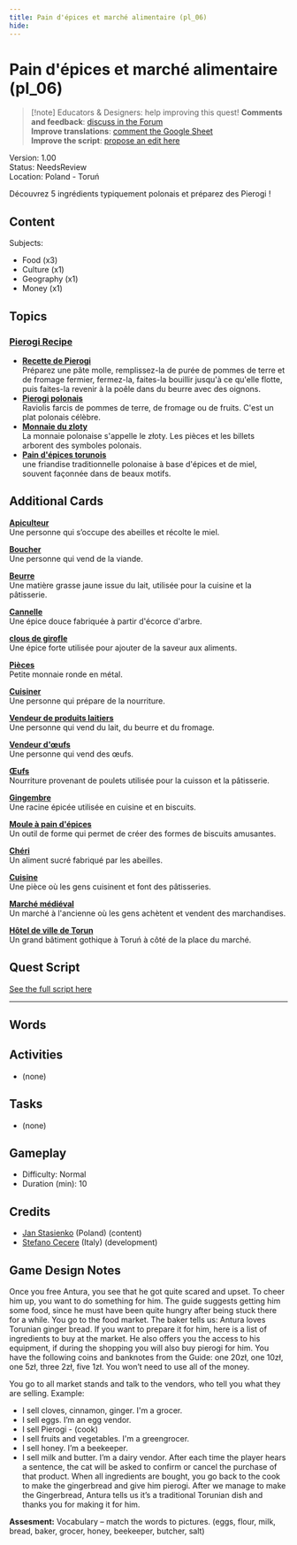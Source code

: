 ```yaml
---
title: Pain d'épices et marché alimentaire (pl_06)
hide:
---
```


# Pain d'épices et marché alimentaire (pl_06)
> [!note] Educators & Designers: help improving this quest!
> **Comments and feedback**: [discuss in the Forum](https://antura.discourse.group/t/pl-06-gingerbread-food-market/37/1)  
> **Improve translations**: [comment the Google Sheet](https://docs.google.com/spreadsheets/d/1FPFOy8CHor5ArSg57xMuPAG7WM27-ecDOiU-OmtHgjw/edit?gid=1211829352#gid=1211829352)  
> **Improve the script**: [propose an edit here](https://github.com/vgwb/Antura/blob/main/Assets/_discover/_quests/PL_06%20Torun%20Market/PL_06%20Torun%20Market%20-%20Yarn%20Script.yarn)  

Version: 1.00  
Status: NeedsReview  
Location: Poland - Toruń

Découvrez 5 ingrédients typiquement polonais et préparez des Pierogi !

## Content
Subjects: 

  - Food (x3)
  - Culture (x1)
  - Geography (x1)
  - Money (x1)

## Topics
### [Pierogi Recipe](../../topics/index.md#pierogi)

  - **[Recette de Pierogi](../../cards/index.md#pierogi_recipe)**  
    Préparez une pâte molle, remplissez-la de purée de pommes de terre et de fromage fermier, fermez-la, faites-la bouillir jusqu'à ce qu'elle flotte, puis faites-la revenir à la poêle dans du beurre avec des oignons.  
  - **[Pierogi polonais](../../cards/index.md#pierogi)**  
    Raviolis farcis de pommes de terre, de fromage ou de fruits. C'est un plat polonais célèbre.  
  - **[Monnaie du zloty](../../cards/index.md#currency_zloty)**  
    La monnaie polonaise s'appelle le złoty. Les pièces et les billets arborent des symboles polonais.  
  - **[Pain d'épices torunois](../../cards/index.md#gingerbread)**  
    une friandise traditionnelle polonaise à base d'épices et de miel, souvent façonnée dans de beaux motifs.  

## Additional Cards
**[Apiculteur](../../cards/index.md#beekeeper)**  
Une personne qui s’occupe des abeilles et récolte le miel.  

**[Boucher](../../cards/index.md#butcher)**  
Une personne qui vend de la viande.  

**[Beurre](../../cards/index.md#butter)**  
Une matière grasse jaune issue du lait, utilisée pour la cuisine et la pâtisserie.  

**[Cannelle](../../cards/index.md#cinnamon)**  
Une épice douce fabriquée à partir d'écorce d'arbre.  

**[clous de girofle](../../cards/index.md#cloves)**  
Une épice forte utilisée pour ajouter de la saveur aux aliments.  

**[Pièces](../../cards/index.md#coins)**  
Petite monnaie ronde en métal.  

**[Cuisiner](../../cards/index.md#cook)**  
Une personne qui prépare de la nourriture.  

**[Vendeur de produits laitiers](../../cards/index.md#dairy_vendor)**  
Une personne qui vend du lait, du beurre et du fromage.  

**[Vendeur d'œufs](../../cards/index.md#egg_vendor)**  
Une personne qui vend des œufs.  

**[Œufs](../../cards/index.md#eggs)**  
Nourriture provenant de poulets utilisée pour la cuisson et la pâtisserie.  

**[Gingembre](../../cards/index.md#ginger)**  
Une racine épicée utilisée en cuisine et en biscuits.  

**[Moule à pain d'épices](../../cards/index.md#gingerbread_mold)**  
Un outil de forme qui permet de créer des formes de biscuits amusantes.  

**[Chéri](../../cards/index.md#honey)**  
Un aliment sucré fabriqué par les abeilles.  

**[Cuisine](../../cards/index.md#kitchen)**  
Une pièce où les gens cuisinent et font des pâtisseries.  

**[Marché médiéval](../../cards/index.md#medieval_market)**  
Un marché à l'ancienne où les gens achètent et vendent des marchandises.  

**[Hôtel de ville de Torun](../../cards/index.md#torun_town_hall)**  
Un grand bâtiment gothique à Toruń à côté de la place du marché.  

## Quest Script

[See the full script here](./pl_06-script.md)

---

## Words
## Activities
- (none)

## Tasks
- (none)
## Gameplay
- Difficulty: Normal
- Duration (min): 10
## Credits
- [Jan Stasienko](mailto:jan.stasienko@dsw.edu.pl) (Poland) (content)
- [Stefano Cecere](https://stefanocecere.com) (Italy) (development)

## Game Design Notes

Once you free Antura, you see that he got quite scared and upset. To cheer him up, you want to do something for him. The guide suggests getting him some food, since he must have been quite hungry after being stuck there for a while. You go to the food market.
The baker tells us: Antura loves Torunian ginger bread. If you want to prepare it for him, here is a list of ingredients to buy at the market. He also offers you the access to his equipment, if during the shopping you will also buy pierogi for him. You have the following coins and banknotes from the Guide: one 20zł, one 10zł, one 5zł, three 2zł, five 1zł. You won’t need to use all of the money.

You go to all market stands and talk to the vendors, who tell you what they are selling.
Example:

- I sell cloves, cinnamon, ginger. I'm a grocer.
- I sell eggs. I’m an egg vendor.
- I sell Pierogi - (cook)
- I sell fruits and vegetables. I'm a greengrocer.
- I sell honey. I’m a beekeeper.
- I sell milk and butter. I’m a dairy vendor.
After each time the player hears a sentence, the cat will be asked to confirm or cancel the purchase of that product.
When all ingredients are bought, you go back to the cook to make the gingerbread and give him pierogi.
After we manage to make the Gingerbread, Antura tells us it’s a traditional Torunian dish and thanks you for making it for him.

**Assesment:**
Vocabulary – match the words to pictures. (eggs, flour, milk, bread, baker, grocer, honey, beekeeper, butcher, salt)

